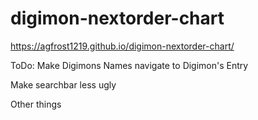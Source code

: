 # digimon-nextorder-chart

https://agfrost1219.github.io/digimon-nextorder-chart/


ToDo: Make Digimons Names navigate to Digimon's Entry

Make searchbar less ugly

Other things
